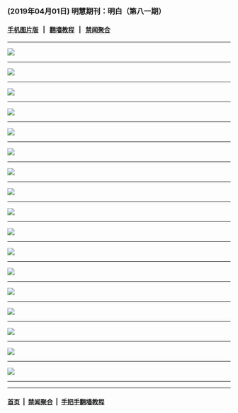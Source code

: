 ### (2019年04月01日) 明慧期刊：明白（第八一期）

#### [手机图片版](../mingbai-mobile/81.md) &nbsp;&nbsp;|&nbsp;&nbsp; [翻墙教程](https://github.com/gfw-breaker/guides/) &nbsp;&nbsp;|&nbsp;&nbsp; [禁闻聚合](https://github.com/gfw-breaker/banned-news/)
---

<img src="http://qikan.minghui.org/mhqkpage/qikanimage/2019/03/31/mingbai-81-read-online1.png"/> <hr/>

<img src="http://qikan.minghui.org/mhqkpage/qikanimage/2019/03/31/mingbai-81-read-online2.png"/> <hr/>

<img src="http://qikan.minghui.org/mhqkpage/qikanimage/2019/03/31/mingbai-81-read-online3.png"/> <hr/>

<img src="http://qikan.minghui.org/mhqkpage/qikanimage/2019/03/31/mingbai-81-read-online4.png"/> <hr/>

<img src="http://qikan.minghui.org/mhqkpage/qikanimage/2019/03/31/mingbai-81-read-online5.png"/> <hr/>

<img src="http://qikan.minghui.org/mhqkpage/qikanimage/2019/03/31/mingbai-81-read-online6.png"/> <hr/>

<img src="http://qikan.minghui.org/mhqkpage/qikanimage/2019/03/31/mingbai-81-read-online7.png"/> <hr/>

<img src="http://qikan.minghui.org/mhqkpage/qikanimage/2019/03/31/mingbai-81-read-online8.png"/> <hr/>

<img src="http://qikan.minghui.org/mhqkpage/qikanimage/2019/03/31/mingbai-81-read-online9.png"/> <hr/>

<img src="http://qikan.minghui.org/mhqkpage/qikanimage/2019/03/31/mingbai-81-read-online10.png"/> <hr/>

<img src="http://qikan.minghui.org/mhqkpage/qikanimage/2019/03/31/mingbai-81-read-online11.png"/> <hr/>

<img src="http://qikan.minghui.org/mhqkpage/qikanimage/2019/03/31/mingbai-81-read-online12.png"/> <hr/>

<img src="http://qikan.minghui.org/mhqkpage/qikanimage/2019/03/31/mingbai-81-read-online13.png"/> <hr/>

<img src="http://qikan.minghui.org/mhqkpage/qikanimage/2019/03/31/mingbai-81-read-online14.png"/> <hr/>

<img src="http://qikan.minghui.org/mhqkpage/qikanimage/2019/03/31/mingbai-81-read-online15.png"/> <hr/>

<img src="http://qikan.minghui.org/mhqkpage/qikanimage/2019/03/31/mingbai-81-read-online16.png"/> <hr/>

<img src="http://qikan.minghui.org/mhqkpage/qikanimage/2019/03/31/mingbai-81-read-online17.png"/> <hr/>



---

#### [首页](../../../..) &nbsp;|&nbsp; [禁闻聚合](https://github.com/gfw-breaker/banned-news) &nbsp;|&nbsp; [手把手翻墙教程](https://github.com/gfw-breaker/guides) 

